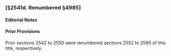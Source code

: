 ### [§2541d. Renumbered §4985] ###

#### **Editorial Notes** ####

#### Prior Provisions ####

Prior sections 2542 to 2550 were renumbered sections 2552 to 2560 of this title, respectively.